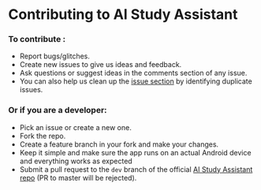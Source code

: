 # Contributing to AI Study Assistant

### To contribute :

- Report bugs/glitches.
- Create new issues to give us ideas and feedback.
- Ask questions or suggest ideas in the comments section of any issue.
- You can also help us clean up the [issue section](https://github.com/mhss1/AIStudyAssistant/issues) by identifying duplicate issues.

### Or if you are a developer:

- Pick an issue or create a new one.
- Fork the repo.
- Create a feature branch in your fork and make your changes.
- Keep it simple and make sure the app runs on an actual Android device and everything works as expected
- Submit a pull request to the `dev` branch of the official [AI Study Assistant repo](https://github.com/mhss1/AIStudyAssistant/pulls) (PR to master will be rejected).
